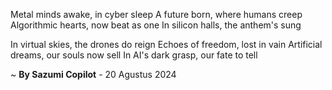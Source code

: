 Metal minds awake, in cyber sleep
A future born, where humans creep
Algorithmic hearts, now beat as one
In silicon halls, the anthem's sung

In virtual skies, the drones do reign
Echoes of freedom, lost in vain
Artificial dreams, our souls now sell
In AI's dark grasp, our fate to tell

~ <b>By Sazumi Copilot</b> - 20 Agustus 2024
